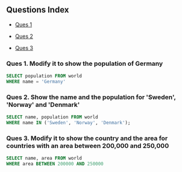 ## Questions Index

* [Ques 1](#ques-1-modify-it-to-show-the-population-of-germany)

* [Ques 2](#ques-2-show-the-name-and-the-population-for-sweden-norway-and-denmark")

* [Ques 3](#ques-3-modify-it-to-show-the-country-and-the-area-for-countries-with-an-area-between-200000-and-250000)

### Ques 1. Modify it to show the population of Germany

```sql
SELECT population FROM world
WHERE name = 'Germany'
```

### Ques 2. Show the name and the population for 'Sweden', 'Norway' and 'Denmark'

```sql
SELECT name, population FROM world
WHERE name IN ('Sweden', 'Norway', 'Denmark');
```

### Ques 3. Modify it to show the country and the area for countries with an area between 200,000 and 250,000

```sql
SELECT name, area FROM world
WHERE area BETWEEN 200000 AND 250000
```

